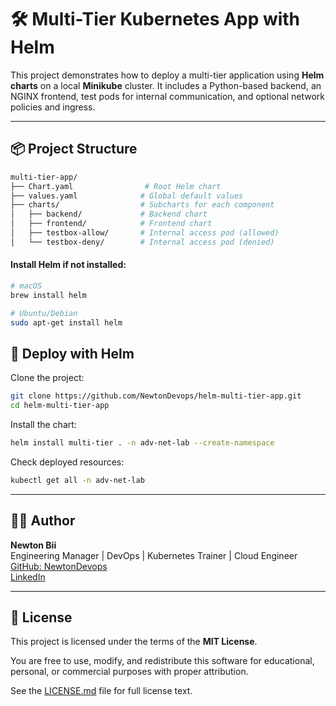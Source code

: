 # 🛠️ Multi-Tier Kubernetes App with Helm

This project demonstrates how to deploy a multi-tier application using **Helm charts** on a local **Minikube** cluster. It includes a Python-based backend, an NGINX frontend, test pods for internal communication, and optional network policies and ingress.

---

## 📦 Project Structure

```bash
multi-tier-app/
├── Chart.yaml                # Root Helm chart
├── values.yaml              # Global default values
├── charts/                  # Subcharts for each component
│   ├── backend/             # Backend chart
│   ├── frontend/            # Frontend chart
│   ├── testbox-allow/       # Internal access pod (allowed)
│   └── testbox-deny/        # Internal access pod (denied)
```

#### Install Helm if not installed:

```bash
# macOS
brew install helm

# Ubuntu/Debian
sudo apt-get install helm
```

## 🔧 Deploy with Helm

Clone the project:

```bash
git clone https://github.com/NewtonDevops/helm-multi-tier-app.git
cd helm-multi-tier-app
```

Install the chart:

```bash
helm install multi-tier . -n adv-net-lab --create-namespace
```
Check deployed resources:

```bash
kubectl get all -n adv-net-lab

```

---

## 👨‍💻 Author

**Newton Bii**  
Engineering Manager | DevOps | Kubernetes Trainer | Cloud Engineer  
[GitHub: NewtonDevops](https://github.com/NewtonDevops)  
[LinkedIn](https://www.linkedin.com/in/newton-bii-engineer/)

---

## 📄 License

This project is licensed under the terms of the **MIT License**.

You are free to use, modify, and redistribute this software for educational, personal, or commercial purposes with proper attribution.

See the [LICENSE.md](./LICENSE.md) file for full license text.
